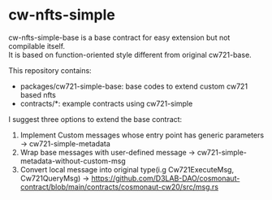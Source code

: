 # cw-nfts-simple

cw-nfts-simple-base is a base contract for easy extension but not compilable itself. <br>
It is based on function-oriented style different from original cw721-base. <br>

This repository contains:
* packages/cw721-simple-base: base codes to extend custom cw721 based nfts <br>
* contracts/*: example contracts using cw721-simple

I suggest three options to extend the base contract: <br> 
1. Implement Custom messages whose entry point has generic parameters -> cw721-simple-metadata
2. Wrap base messages with user-defined message -> cw721-simple-metadata-without-custom-msg
3. Convert local message into original type(i.g Cw721ExecuteMsg, Cw721QueryMsg) -> https://github.com/D3LAB-DAO/cosmonaut-contract/blob/main/contracts/cosmonaut-cw20/src/msg.rs